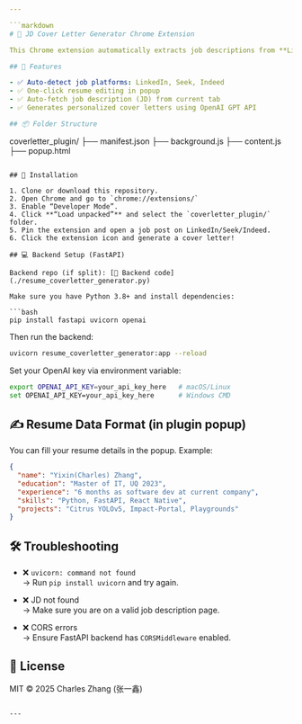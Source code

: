 ```yaml
---

```markdown
# 🧠 JD Cover Letter Generator Chrome Extension

This Chrome extension automatically extracts job descriptions from **LinkedIn**, **Seek**, and **Indeed**, then sends them to a Python backend (FastAPI + GPT) to generate tailored cover letters based on your resume.

## 🚀 Features

- ✅ Auto-detect job platforms: LinkedIn, Seek, Indeed  
- ✅ One-click resume editing in popup  
- ✅ Auto-fetch job description (JD) from current tab  
- ✅ Generates personalized cover letters using OpenAI GPT API

## 📦 Folder Structure

```
coverletter_plugin/
├── manifest.json
├── background.js
├── content.js
├── popup.html
```

## 🔌 Installation

1. Clone or download this repository.
2. Open Chrome and go to `chrome://extensions/`
3. Enable “Developer Mode”.
4. Click **“Load unpacked”** and select the `coverletter_plugin/` folder.
5. Pin the extension and open a job post on LinkedIn/Seek/Indeed.
6. Click the extension icon and generate a cover letter!

## 💻 Backend Setup (FastAPI)

Backend repo (if split): [🔗 Backend code](./resume_coverletter_generator.py)

Make sure you have Python 3.8+ and install dependencies:

```bash
pip install fastapi uvicorn openai
```

Then run the backend:

```bash
uvicorn resume_coverletter_generator:app --reload
```

Set your OpenAI key via environment variable:

```bash
export OPENAI_API_KEY=your_api_key_here   # macOS/Linux
set OPENAI_API_KEY=your_api_key_here      # Windows CMD
```

## ✍️ Resume Data Format (in plugin popup)

You can fill your resume details in the popup. Example:

```json
{
  "name": "Yixin(Charles) Zhang",
  "education": "Master of IT, UQ 2023",
  "experience": "6 months as software dev at current company",
  "skills": "Python, FastAPI, React Native",
  "projects": "Citrus YOLOv5, Impact-Portal, Playgrounds"
}
```

## 🛠️ Troubleshooting

- ❌ `uvicorn: command not found`  
  → Run `pip install uvicorn` and try again.

- ❌ JD not found  
  → Make sure you are on a valid job description page.

- ❌ CORS errors  
  → Ensure FastAPI backend has `CORSMiddleware` enabled.

## 📄 License

MIT © 2025 Charles Zhang (张一鑫)
```

---
```

